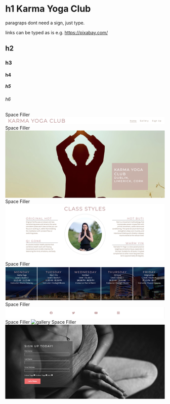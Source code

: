 # h1 Karma Yoga Club

paragraps dont need a sign, just type.

links can be typed as is e.g. https://pixabay.com/

## h2
### h3
#### h4
##### h5
###### h6


Space Filler
![nav bar](assets/images/Navigation%20Bar.png)
Space Filler
![landing page](assets/images/Landing%20Page%20Image.png)
Space Filler
![class styles](assets/images/Class%20Styles.png)
Space Filler
![class schedule](assets/images/Class%20Schedule.png)
Space Filler
![footer](assets/images/Footer.png)
Space Filler
![gallery](assets/images/Gallery.png)
Space Filler
![sign up](assets/images/Sign%20Up%20Page.png)
